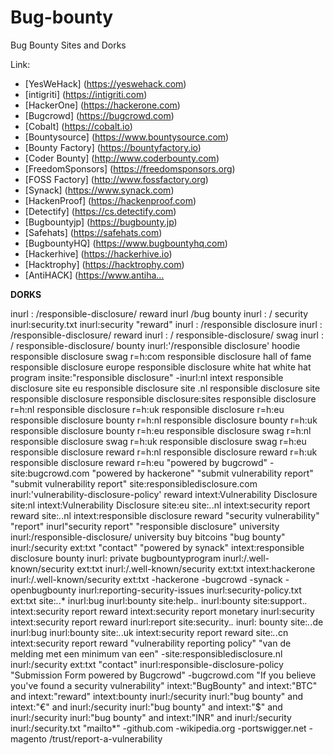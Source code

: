 # Bug-bounty
Bug Bounty Sites and Dorks

Link:
- [YesWeHack] (https://yeswehack.com)
- [intigriti] (https://intigriti.com)
- [HackerOne] (https://hackerone.com)
- [Bugcrowd] (https://bugcrowd.com)
- [Cobalt] (https://cobalt.io)
- [Bountysource] (https://www.bountysource.com)
- [Bounty Factory] (https://bountyfactory.io)
- [Coder Bounty] (http://www.coderbounty.com)
- [FreedomSponsors] (https://freedomsponsors.org)
- [FOSS Factory] (http://www.fossfactory.org)
- [Synack] (https://www.synack.com)
- [HackenProof] (https://hackenproof.com)
- [Detectify] (https://cs.detectify.com)
- [Bugbountyjp] (https://bugbounty.jp)
- [Safehats] (https://safehats.com)
- [BugbountyHQ] (https://www.bugbountyhq.com)
- [Hackerhive] (https://hackerhive.io)
- [Hacktrophy] (https://hacktrophy.com)
- [AntiHACK] (https://www.antiha…


**DORKS**

inurl : /responsible-disclosure/ reward
inurl /bug bounty
inurl : / security
inurl:security.txt
inurl:security "reward"
inurl : /responsible disclosure
inurl : /responsible-disclosure/ reward
inurl : / responsible-disclosure/ swag
inurl : / responsible-disclosure/ bounty
inurl:'/responsible disclosure' hoodie
responsible disclosure swag r=h:com
responsible disclosure hall of fame
responsible disclosure europe
responsible disclosure white hat
white hat program
insite:"responsible disclosure" -inurl:nl
intext responsible disclosure
site eu responsible disclosure
site .nl responsible disclosure
site responsible disclosure
responsible disclosure:sites
responsible disclosure r=h:nl
responsible disclosure r=h:uk
responsible disclosure r=h:eu
responsible disclosure bounty r=h:nl
responsible disclosure bounty r=h:uk
responsible disclosure bounty r=h:eu
responsible disclosure swag r=h:nl
responsible disclosure swag r=h:uk
responsible disclosure swag r=h:eu
responsible disclosure reward r=h:nl
responsible disclosure reward r=h:uk
responsible disclosure reward r=h:eu
"powered by bugcrowd" -site:bugcrowd.com
"powered by hackerone" "submit vulnerability report"
"submit vulnerability report"
site:responsibledisclosure.com
inurl:'vulnerability-disclosure-policy' reward
intext:Vulnerability Disclosure site:nl
intext:Vulnerability Disclosure site:eu
site:*.*.nl intext:security report reward
site:*.*.nl intext:responsible disclosure reward
"security vulnerability" "report"
inurl"security report"
"responsible disclosure" university
inurl:/responsible-disclosure/ university
buy bitcoins "bug bounty"
inurl:/security ext:txt "contact"
"powered by synack"
intext:responsible disclosure bounty
inurl: private bugbountyprogram
inurl:/.well-known/security ext:txt
inurl:/.well-known/security ext:txt intext:hackerone
inurl:/.well-known/security ext:txt -hackerone -bugcrowd -synack -openbugbounty
inurl:reporting-security-issues
inurl:security-policy.txt ext:txt
site:*.*.* inurl:bug inurl:bounty
site:help.*.* inurl:bounty
site:support.*.* intext:security report reward
intext:security report monetary inurl:security 
intext:security report reward inurl:report
site:security.*.* inurl: bounty
site:*.*.de inurl:bug inurl:bounty
site:*.*.uk intext:security report reward
site:*.*.cn intext:security report reward
"vulnerability reporting policy"
"van de melding met een minimum van een" -site:responsibledisclosure.nl
inurl:/security ext:txt "contact"
inurl:responsible-disclosure-policy
"Submission Form powered by Bugcrowd" -bugcrowd.com
"If you believe you've found a security vulnerability"
intext:"BugBounty" and intext:"BTC" and intext:"reward"
intext:bounty inurl:/security
inurl:"bug bounty" and intext:"€" and inurl:/security
inurl:"bug bounty" and intext:"$" and inurl:/security
inurl:"bug bounty" and intext:"INR" and inurl:/security
inurl:/security.txt "mailto*" -github.com  -wikipedia.org -portswigger.net -magento
/trust/report-a-vulnerability
